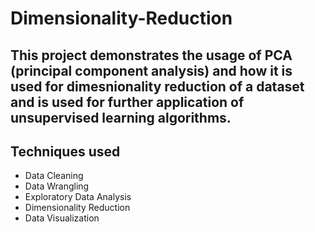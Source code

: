 # Dimensionality-Reduction
## This project demonstrates the usage of PCA (principal component analysis) and how it is used for dimesnionality reduction of a dataset and is used for further application of unsupervised learning algorithms.
## Techniques used
* Data Cleaning
* Data Wrangling
* Exploratory Data Analysis
* Dimensionality Reduction
* Data Visualization
